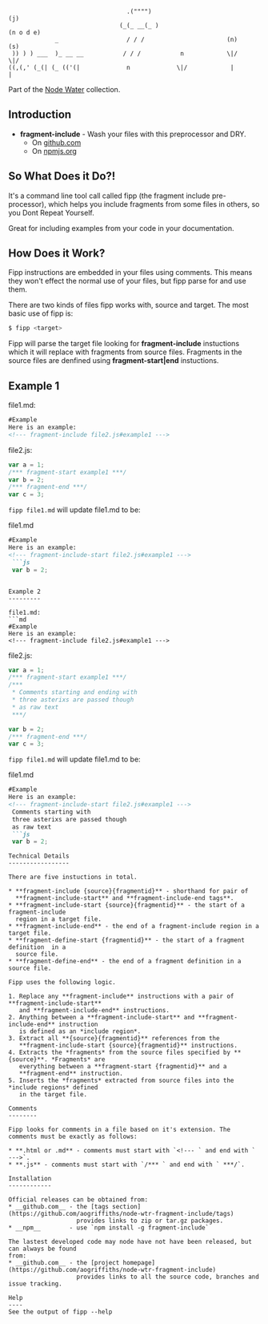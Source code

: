 ```
                                 .("""")                                      (j)
                               (_(_ __(_ )                                 (n o d e)
             _                   / / /                       (n)              (s)
 )) ) ) ___  )_ __ __           / / /           n            \|/              \|/
((,(,' (_(| (_ (('(|             n             \|/            |                |
```
Part of the [Node Water](https://github.com/aogriffiths/node-wtr) collection. 

Introduction
------------

* __fragment-include__ - Wash your files with this preprocessor and DRY.
    * On [github.com](https://github.com/aogriffiths/node-wtr-fragment-include)
    * On [npmjs.org](https://npmjs.org/package/fragment-include)

So What Does it Do?!
--------------------

It's a command line tool call called fipp (the fragment include pre-processor),
which helps you include fragments from some files in others, so you 
Dont Repeat Yourself.

Great for including examples from your code in your documentation.

How Does it Work?
-----------------

Fipp instructions are embedded in your files using comments. This means they won't 
effect the normal use of your files, but fipp parse for and use them.

There are two kinds of files fipp works with, source and target. The most basic 
use of fipp is:

```bash
$ fipp <target>
```

Fipp will parse the target file looking for **fragment-include** instuctions which it will
replace with fragments from source files. Fragments in the source files are denfined
using **fragment-start|end** instuctions. 


Example 1
---------

file1.md:
```md
#Example
Here is an example:
<!--- fragment-include file2.js#example1 --->
```

file2.js:
```js
var a = 1;
/*** fragment-start example1 ***/
var b = 2;
/*** fragment-end ***/
var c = 3;
```
`fipp file1.md` will update file1.md to be:

file1.md
```md
#Example
Here is an example:
<!--- fragment-include-start file2.js#example1 --->
 ```js
 var b = 2;
 ```
<!--- fragment-include-end --->
```

Example 2
---------

file1.md:
```md
#Example
Here is an example:
<!--- fragment-include file2.js#example1 --->
```

file2.js:
```js
var a = 1;
/*** fragment-start example1 ***/
/*** 
 * Comments starting and ending with
 * three asterixs are passed though 
 * as raw text
 ***/

var b = 2;
/*** fragment-end ***/
var c = 3;
```
`fipp file1.md` will update file1.md to be:

file1.md
```md
#Example
Here is an example:
<!--- fragment-include-start file2.js#example1 --->
 Comments starting with
 three asterixs are passed though 
 as raw text
 ```js
 var b = 2;
 ```
<!--- fragment-include-end --->
```
Technical Details
-----------------

There are five instuctions in total.

* **fragment-include {source}{fragmentid}** - shorthand for pair of 
  **fragment-include-start** and **fragment-include-end tags**.
* **fragment-include-start {source}{fragmentid}** - the start of a fragment-include 
  region in a target file.
* **fragment-include-end** - the end of a fragment-include region in a target file.
* **fragment-define-start {fragmentid}** - the start of a fragment definition  in a 
  source file. 
* **fragment-define-end** - the end of a fragment definition in a source file.

Fipp uses the following logic.

1. Replace any **fragment-include** instructions with a pair of **fragment-include-start** 
   and **fragment-include-end** instructions.
2. Anything between a **fragment-include-start** and **fragment-include-end** instruction
   is defined as an *include region*.
3. Extract all **{source}{fragmentid}** references from the 
   **fragment-include-start {source}{fragmentid}** instructions.
4. Extracts the *fragments* from the source files specified by **{source}**. *Fragments* are 
   everything between a **fragment-start {fragmentid}** and a 
   **fragment-end** instruction.
5. Inserts the *fragments* extracted from source files into the *include regions* defined 
   in the target file.
   
Comments
--------

Fipp looks for comments in a file based on it's extension. The comments must be exactly as follows: 

* **.html or .md** - comments must start with `<!--- ` and end with ` --->`.
* **.js** - comments must start with `/*** ` and end with ` ***/`.

Installation
------------

Official releases can be obtained from:
* __github.com__ - the [tags section](https://github.com/aogriffiths/node-wtr-fragment-include/tags) 
                   provides links to zip or tar.gz packages. 
* __npm__        - use `npm install -g fragment-include`

The lastest developed code may node have not have been released, but can always be found
from:
* __github.com__ - the [project homepage](https://github.com/aogriffiths/node-wtr-fragment-include)
                   provides links to all the source code, branches and issue tracking.
                   
Help
----
See the output of fipp --help

